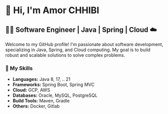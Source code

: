 # 👋 Hi, I'm Amor CHHIBI

## 👨‍💻 Software Engineer | Java | Spring | Cloud ☁️

Welcome to my GitHub profile! I'm passionate about software development, specializing in Java, Spring, and Cloud computing. My goal is to build robust and scalable solutions to solve complex problems.

### 🚀 My Skills

- **Languages:** Java 8, 17, .. 21
- **Frameworks:** Spring Boot, Spring MVC
- **Cloud:** GCP, AWS
- **Databases:** Oracle, MySQL, PostgreSQL
- **Build Tools:** Maven, Gradle
- **Others:** Docker, Gitlab
